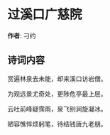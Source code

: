 # 过溪口广慈院

**作者**: 刁约

## 诗词内容

赏遍林泉去未能，却来溪口访岩僧。

为观远景尤奇处，更陟危亭最上层。

云吐前峰疑霈雨，泉飞别涧旋凝冰。

陋容憔悴烦躬笔，待结钱唐九老朋。

